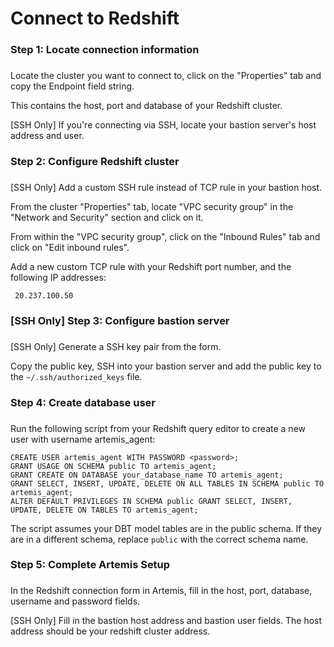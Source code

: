 # Connect to Redshift

###
### Step 1: Locate connection information 
### 

Locate the cluster you want to connect to, click on the "Properties" tab and copy the Endpoint field string.

This contains the host, port and database of your Redshift cluster.

[SSH Only] If you're connecting via SSH, locate your bastion server's host address and user. 

###
### Step 2: Configure Redshift cluster
### 

[SSH Only] Add a custom SSH rule instead of TCP rule in your bastion host.

From the cluster "Properties" tab, locate "VPC security group" in the "Network and Security" section and click on it. 

From within the "VPC security group", click on the "Inbound Rules" tab and click on "Edit inbound rules".

Add a new custom TCP rule with your Redshift port number, and the following IP addresses:
	
	 20.237.100.50

###
### [SSH Only] Step 3: Configure bastion server
### 

[SSH Only] Generate a SSH key pair from the form. 

Copy the public key, SSH into your bastion server and add the public key to the `~/.ssh/authorized_keys` file.

###
### Step 4: Create database user 
### 

Run the following script from your Redshift query editor to create a new user with username artemis_agent:

	CREATE USER artemis_agent WITH PASSWORD <password>;
	GRANT USAGE ON SCHEMA public TO artemis_agent;
	GRANT CREATE ON DATABASE your_database_name TO artemis_agent;
	GRANT SELECT, INSERT, UPDATE, DELETE ON ALL TABLES IN SCHEMA public TO artemis_agent;
	ALTER DEFAULT PRIVILEGES IN SCHEMA public GRANT SELECT, INSERT, UPDATE, DELETE ON TABLES TO artemis_agent;

The script assumes your DBT model tables are in the public schema. If they are in a different schema, replace `public` with the correct schema name.

###
### Step 5: Complete Artemis Setup
### 

In the Redshift connection form in Artemis, fill in the host, port, database, username and password fields. 

[SSH Only] Fill in the bastion host address and bastion user fields. The host address should be your redshift cluster address. 

